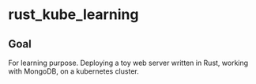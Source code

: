 # rust_kube_learning

## Goal

For learning purpose.
Deploying a toy web server written in Rust, working with MongoDB, on a kubernetes cluster.
